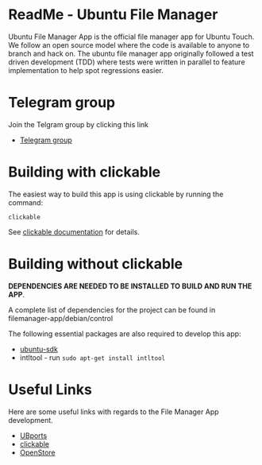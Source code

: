 ReadMe - Ubuntu File Manager
============================

Ubuntu File Manager App is the official file manager app for Ubuntu Touch. We follow an open
source model where the code is available to anyone to branch and hack on. The
ubuntu file manager app originally followed a test driven development (TDD) where tests were
written in parallel to feature implementation to help spot regressions easier.

Telegram group
==============
Join the Telgram group by clicking this link
* [Telegram group](https://t.me/ubports_fm_app)

Building with clickable
=======================
The easiest way to build this app is using clickable by running the command:

```
clickable
```

See [clickable documentation](http://clickable.bhdouglass.com/en/latest/) for details.

Building without clickable
==========================
**DEPENDENCIES ARE NEEDED TO BE INSTALLED TO BUILD AND RUN THE APP**.

A complete list of dependencies for the project can be found in filemanager-app/debian/control

The following essential packages are also required to develop this app:
* [ubuntu-sdk](http://developer.ubuntu.com/start)
* intltool   - run  `sudo apt-get install intltool`

Useful Links
============
Here are some useful links with regards to the File Manager App development.

* [UBports](https://ubports.com/)
* [clickable](http://clickable.bhdouglass.com/en/latest/)
* [OpenStore](https://open-store.io/app/com.ubuntu.filemanager)
